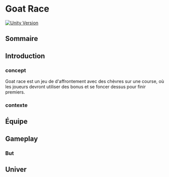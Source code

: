 # Goat Race

[![Unity Version](https://img.shields.io/badge/Unity-2022.3.47-blue?style=flat&logo=unity)](https://unity.com/)

## Sommaire

## Introduction

### concept
Goat race est un jeu de d'affrontement avec des chèvres sur une course, où les joueurs devront utiliser des bonus et se foncer dessus pour finir premiers.

### contexte

## Équipe

## Gameplay

### But 

## Univer

